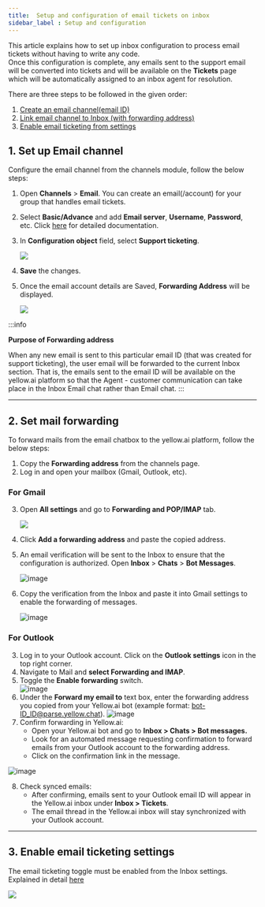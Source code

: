 ```yaml
---
title:  Setup and configuration of email tickets on inbox 
sidebar_label : Setup and configuration 
---
```


This article explains how to set up inbox configuration to process email tickets without having to write any code.          
Once this configuration is complete, any emails sent to the support email will be converted into tickets and will be available on the **Tickets** page which will be automatically assigned to an inbox agent for resolution.

There are three steps to be followed in the given order: 
1. [Create an email channel(email ID)](#1)
2. [Link  email channel to Inbox (with forwarding address)](#22)
3. [Enable email ticketing from settings](#2)



## <a name="1"></a>  1. Set up Email channel  


Configure the email channel from the channels module, follow the below steps:


1. Open **Channels** > **Email**. You can create an email(/account) for your group that handles email tickets. 
2. Select **Basic/Advance** and add **Email server**, **Username**, **Password**, etc.  Click [here](https://docs.yellow.ai/docs/platform_concepts/channelConfiguration/email-outbound) for detailed documentation.  
3. In **Configuration object** field, select **Support ticketing**.     
      
    ![](https://i.imgur.com/DlVVjbc.png)

4. **Save** the changes.   
5. Once the email account details are Saved, **Forwarding Address** will be displayed. 

    ![](https://i.imgur.com/dCNKHXz.png)


:::info

**Purpose of Forwarding address** 

When any new email is sent to this particular email ID (that was created for support ticketing), the user email will be forwarded to the current Inbox section. 
That is, the emails sent to the email ID will be available on the yellow.ai platform so that the Agent - customer communication can take place in the Inbox Email chat rather than Email chat. 
:::

-----

## <a name="22"></a>  2. Set mail forwarding 

To forward mails from the email chatbox to the yellow.ai platform, follow the below steps: 

1. Copy the **Forwarding address** from the channels page. 
2. Log in and open your mailbox (Gmail, Outlook, etc).

### For Gmail

3. Open **All settings** and go to **Forwarding and POP/IMAP** tab. 

    ![](https://i.imgur.com/COXCn9T.jpg)

4. Click **Add a forwarding address** and paste the copied address. 
5. An email verification will be sent to the Inbox to ensure that the configuration is authorized. Open **Inbox** > **Chats** > **Bot Messages**. 

    ![image](https://imgur.com/HkOFiI9.png)

6. Copy the verification from the Inbox and paste it into Gmail settings to enable the forwarding of messages.

    ![image](https://imgur.com/JwM08Bh.png)

### For Outlook 

3. Log in to your Outlook account. Click on the **Outlook settings** icon in the top right corner.
4. Navigate to Mail and **select Forwarding and IMAP**.
5. Toggle the **Enable forwarding** switch.  
    ![image](https://hackmd.io/_uploads/rytJbwsdC.png)      
6. Under the **Forward my email to** text box, enter the forwarding address you copied from your Yellow.ai bot (example format: bot-ID_ID@parse.yellow.chat).
![image](https://hackmd.io/_uploads/SyAZGwiOR.png)     
7. Confirm forwarding in Yellow.ai:     
    - Open your Yellow.ai bot and go to **Inbox > Chats > Bot messages.**
    - Look for an automated message requesting confirmation to forward emails from your Outlook account to the forwarding address.
    - Click on the confirmation link in the message.

![image](https://hackmd.io/_uploads/SkVFXvidA.png)

8. Check synced emails:
    - After confirming, emails sent to your Outlook email ID will appear in the Yellow.ai inbox under **Inbox > Tickets**.
    - The email thread in the Yellow.ai inbox will stay synchronized with your Outlook account.

------

## <a name="2"></a>  3. Enable email ticketing settings 

The email ticketing toggle must be enabled from the Inbox settings. Explained in detail [here](https://docs.yellow.ai/docs/platform_concepts/inbox/inbox-settings/workflows/emailticketing)

![](https://hackmd.io/_uploads/S12xu_lvn.png)
